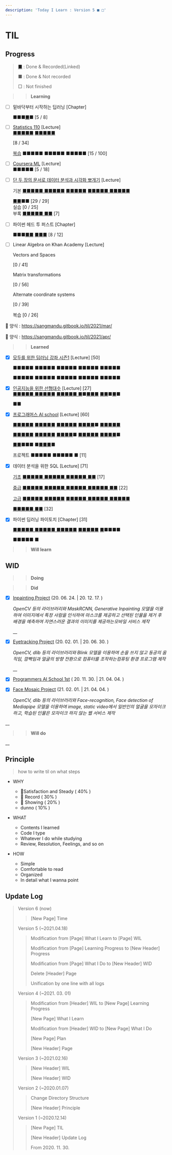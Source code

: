 ```yaml
---
description: 'Today I Learn : Version 5 ■ □'
---
```


# TIL

## Progress

> [■](https://sangmandu.gitbook.io/til/) : Done & Recorded\(Linked\)
>
> ■ : Done & Not recorded
>
> □ : Not finished



> > **Learning**

* [ ] 밑바닥부터 시작하는 딥러닝 \[Chapter\]

  ■■■[■](https://sangmandu.gitbook.io/til/2020/dec/14)■ \[5 / 8\]

* [ ] [Statistics 110](https://www.edwith.org/harvardprobability/lecture/29349/) \[Lecture\]  
  [■](https://sangmandu.gitbook.io/til/2021/jan/8)[■](https://sangmandu.gitbook.io/til/2021/jan/12)[■](https://sangmandu.gitbook.io/til/2021/jan/13)[■](https://sangmandu.gitbook.io/til/2021/jan/14)[■](https://sangmandu.gitbook.io/til/2021/jan/17) [■](https://sangmandu.gitbook.io/til/2021/jan/18)[■](https://sangmandu.gitbook.io/til/2021/jan/23)[■](https://sangmandu.gitbook.io/til/2021/jan/24)[■](https://sangmandu.gitbook.io/til/2021/jan/30)[■](https://sangmandu.gitbook.io/til/2021/feb/28) 

   \[8 / 34\]

  [복습](https://blog.naver.com/mykepzzang/220790435335) ■■■■■ ■■■■■ ■■■■■ \[15 / 100\]

* [ ] [Coursera ML](https://www.coursera.org/learn/machine-learning/home) \[Lecture\]  
  ■■■■■ \[5 / 18\]

* [ ] [단 두 장의 문서로 데이터 분석과 시각화 뽀개기](https://inf.run/PLwe) \[Lecture\]

  기본 [■■■■■](https://sangmandu.gitbook.io/til/2021/jan/1)[ ■](https://sangmandu.gitbook.io/til/2021/jan/2)[■■■■](https://sangmandu.gitbook.io/til/2021/jan/3) [■■■■■](https://sangmandu.gitbook.io/til/2021/jan/4) [■■■■■ ■■■■■](https://sangmandu.gitbook.io/til/2021/jan/5)

  [■■](https://sangmandu.gitbook.io/til/2021/jan/5)■■ \[29 / 29\]  
  실습  \[0 / 25\]  
  부록 [■■■■■ ■■](https://sangmandu.gitbook.io/til/2021/mar/24) \[7\]

* [ ] 파이썬 헤드 투 퍼스트 \[Chapter\]

  ■■■[■](https://sangmandu.gitbook.io/til/2021/mar/1)[■](https://sangmandu.gitbook.io/til/2021/mar/5) [■](https://sangmandu.gitbook.io/til/2021/mar/6)[■](https://sangmandu.gitbook.io/til/2021/mar/17)[■](https://sangmandu.gitbook.io/til/2021/mar/19) \[8 / 12\]

* [ ] Linear Algebra on Khan Academy \[Lecture\]

  Vectors and Spaces 



  \[0 / 41\]

  Matrix transformations



  \[0 / 56\]

  Alternate coordinate systems



  \[0 / 39\]

  복습 \[0 / 26\]



🍚 양식 : https://sangmandu.gitbook.io/til/2021/mar/

 🍚  양식 : https://sangmandu.gitbook.io/til/2021/apr/

  


> > **Learned**

* [x] [모두를 위한 딥러닝 강좌 시즌1](https://youtu.be/BS6O0zOGX4E) \[Lecture\] \[50\]

  ■■■■■ ■■■■■ ■■■■■ ■■■■■ ■■■■■

  ■■■■■ ■■■■■ ■■■■■ ■■■■■ ■■■■■

* [x] [인공지능을 위한 선형대수](www.edwith.org/linearalgebra4ai) \[Lecture\] \[27\]  
  [■■](https://sangmandu.gitbook.io/til/2021/jan/8)[■■■ ■■■■■](https://sangmandu.gitbook.io/til/2021/jan/16) [■■■](https://sangmandu.gitbook.io/til/2021/feb/12)[■■ ■](https://sangmandu.gitbook.io/til/2021/feb/13)■[■■■](https://sangmandu.gitbook.io/til/2021/feb/14) [■■](https://sangmandu.gitbook.io/til/2021/feb/20)■[■](https://sangmandu.gitbook.io/til/2021/feb/20)■

  ■■

* [x] [프로그래머스 AI school](https://programmers.co.kr/learn/courses/10821)  \[Lecture\] \[60\]

  [■](https://sangmandu.gitbook.io/til/2020/dec/1)[■■](https://sangmandu.gitbook.io/til/2020/dec/2)[■](https://sangmandu.gitbook.io/til/2020/dec/3)[■](https://sangmandu.gitbook.io/til/2020/dec/4) [■](https://sangmandu.gitbook.io/til/2020/dec/7)[■](https://sangmandu.gitbook.io/til/2020/dec/8)[■](https://sangmandu.gitbook.io/til/2020/dec/9)[■](https://sangmandu.gitbook.io/til/2020/dec/10)[■](https://sangmandu.gitbook.io/til/2020/dec/11) [■](https://sangmandu.gitbook.io/til/2020/dec/14)[■](https://sangmandu.gitbook.io/til/2020/dec/15)[■](https://sangmandu.gitbook.io/til/2020/dec/16)[■](https://sangmandu.gitbook.io/til/2020/dec/17)[■](https://sangmandu.gitbook.io/til/2020/dec/18) [■](https://sangmandu.gitbook.io/til/2020/dec/21)[■](https://sangmandu.gitbook.io/til/2020/dec/26)[■](https://sangmandu.gitbook.io/til/2020/dec/25)[■](https://sangmandu.gitbook.io/til/2020/dec/29)■ [■](https://sangmandu.gitbook.io/til/2021/jan/4)[■■](https://sangmandu.gitbook.io/til/2021/jan/7)[■■](https://sangmandu.gitbook.io/til/2021/jan/8)

  [■](https://sangmandu.gitbook.io/til/2021/jan/11)[■](https://sangmandu.gitbook.io/til/2021/jan/12)[■](https://sangmandu.gitbook.io/til/2021/jan/13)[■](https://sangmandu.gitbook.io/til/2021/jan/14)[■](https://sangmandu.gitbook.io/til/2021/jan/15) [■](https://sangmandu.gitbook.io/til/2021/jan/18)[■](https://sangmandu.gitbook.io/til/2021/jan/19)[■](https://sangmandu.gitbook.io/til/2021/jan/20)[■](https://sangmandu.gitbook.io/til/2021/jan/21)[■](https://sangmandu.gitbook.io/til/2021/jan/22) [■](https://sangmandu.gitbook.io/til/2021/jan/25)[■](https://sangmandu.gitbook.io/til/2021/jan/26)[■](https://sangmandu.gitbook.io/til/2021/jan/27)[■](https://sangmandu.gitbook.io/til/2021/jan/28)■ [■](https://sangmandu.gitbook.io/til/2021/feb/1)[■](https://sangmandu.gitbook.io/til/2021/feb/2)[■](https://sangmandu.gitbook.io/til/2021/feb/3)[■](https://sangmandu.gitbook.io/til/2021/feb/4)[■](https://sangmandu.gitbook.io/til/2021/feb/5) [■](https://sangmandu.gitbook.io/til/2021/feb/15)[■](https://sangmandu.gitbook.io/til/2021/feb/16)[■](https://sangmandu.gitbook.io/til/2021/feb/17)[■](https://sangmandu.gitbook.io/til/2021/feb/18)■

  [■](https://sangmandu.gitbook.io/til/2021/feb/22)[■](https://sangmandu.gitbook.io/til/2021/feb/23)■■■ ■[■](https://sangmandu.gitbook.io/til/2021/mar/2)[■](https://sangmandu.gitbook.io/til/2021/mar/3)[■](https://sangmandu.gitbook.io/til/2021/mar/4)■

  프로젝트 ■■■■■ ■■■■■ ■ \[11\]

* [x] 데이터 분석을 위한 SQL \[Lecture\] \[71\]

  [기초](https://inf.run/dZWm) [■■■■■ ■■■■■ ■](https://sangmandu.gitbook.io/til/2021/jan/29)[■■■■ ■■](https://sangmandu.gitbook.io/til/2021/jan/31) \[17\]

  [중급](https://inf.run/qRzr) [■■■■■ ■■■■■ ■■](https://sangmandu.gitbook.io/til/2021/feb/19)[■■■ ■■■](https://sangmandu.gitbook.io/til/2021/feb/26)[■■ ■■](https://sangmandu.gitbook.io/til/2021/feb/27) \[22\]

  [고급](https://inf.run/3s1i) [■■■■■ ■■■■■](https://sangmandu.gitbook.io/til/2021/mar/11) [■■■■■ ■■](https://sangmandu.gitbook.io/til/2021/mar/12)[■■■ ■■■](https://sangmandu.gitbook.io/til/2021/mar/13)[■■](https://sangmandu.gitbook.io/til/2021/mar/16)

  [■■■■■ ■■](https://sangmandu.gitbook.io/til/2021/mar/16) \[32\]

* [x] 파이썬 딥러닝 파이토치 \[Chapter\] \[31\]

  [■■■■](https://sangmandu.gitbook.io/til/2021/feb/4)[■ ■■■](https://sangmandu.gitbook.io/til/2021/feb/5)[■](https://sangmandu.gitbook.io/til/2021/feb/6)[■ ■■](https://sangmandu.gitbook.io/til/2021/feb/7)[■](https://sangmandu.gitbook.io/til/2021/feb/8)[■■](https://sangmandu.gitbook.io/til/2021/feb/9) [■■](https://sangmandu.gitbook.io/til/2021/feb/10)[■](https://sangmandu.gitbook.io/til/2021/feb/11)[■](https://sangmandu.gitbook.io/til/2021/feb/21)[■](https://sangmandu.gitbook.io/til/2021/feb/24) [■](https://sangmandu.gitbook.io/til/2021/feb/25)■■■■

  ■■■■■ ■





> > **Will learn**



## WID

> > **Doing**





> > **Did**

* [x] [Inpainting Project](https://github.com/sangmandu/4SHARP) \(20. 06. 24. \| 20. 12. 17. \)

  _OpenCV 등의 라이브러리와 MaskRCNN, Generative Inpainting 모델을 이용하여 이미지에서 특정 사람을 인식하여 마스크를 제공하고 선택된 인물을 제거 후 배경을 예측하여 자연스러운 결과의 이미지를 제공하는모바일 서비스 제작_

  \_\_

* [x] [Eyetracking Project](https://github.com/sangmandu/eyetracking) \(20. 02. 01. \| 20. 06. 30. \)

  _OpenCV, dlib 등의 라이브러리와 Blink 모델을 이용하여 손을 쓰지 않고 동공의 움직임, 깜빡임과 얼굴의 방향 전환으로 컴퓨터를 조작하는컴퓨팅 환경 프로그램 제작_

  \_\_

* [x] [Programmers AI School 1st](https://programmers.co.kr/learn/courses/10821) \( 20. 11. 30. \| 21. 04. 04. \)

* [x] [Face Mosaic Project](https://github.com/sangmandu/GARIGO/) \(21. 02. 01. \| 21. 04. 04. \)

  _OpenCV, dlib 등의 라이브러리와 Face-recognition, Face detection of Mediapipe 모델을 이용하여 image, static video에서 일반인의 얼굴을 모자이크 하고, 학습된 인물은 모자이크 하지 않는 웹 서비스 제작_

\_\_

> > **Will do**



\_\_

## Principle

> how to write til on what steps

* WHY

  * 🥇Satisfaction and Steady \( 40% \)
  * 🥈 Record \( 30% \)
  * 🥉 Showing \( 20% \)
  *  dunno \( 10% \)

* WHAT

  * Contents I learned
  * Code I type
  * Whatever I do while studying
  * Review,  Resolution, Feelings, and so on

* HOW

  * Simple
  * Comfortable to read
  * Organized
  * In detail what I wanna point 



## Update Log

> Version 6 \(now\)
>
> > \[New Page\] Time
>
> Version 5 \(~2021.04.18\)
>
> > Modification from \[Page\] What I Learn to \[Page\] WIL
> >
> > Modification from \[Page\] Learning Progress to \[New Header\] Progress
> >
> > Modification from \[Page\] What I Do to \[New Header\] WID
> >
> > Delete \[Header\] Page
> >
> > Unification by one line with all logs
>
> Version 4 \(~2021. 03. 01\)
>
> > Modification from \[Header\]  WIL to \[New Page\] Learning Progress
> >
> > \[New Page\] What I Learn
> >
> > Modification from \[Header\] WID to \[New Page\] What I Do
> >
> > \[New Page\] Plan
> >
> > \[New Header\] Page
>
> Version 3 \(~2021.02.16\)
>
> > \[New Header\] WIL
> >
> > \[New Header\] WID
>
> Version 2 \(~2020.01.07\)
>
> > Change Directory Structure
> >
> > \[New Header\] Principle
>
> Version 1 \(~2020.12.14\) 
>
> > \[New Page\] TIL
> >
> > \[New Header\] Update Log
> >
> > From 2020. 11. 30.

## 

